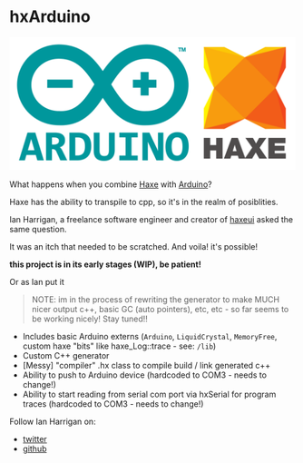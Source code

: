 # hxArduino

![](img/arduino_haxe_logo.png)


What happens when you combine [Haxe](https://haxe.org/) with [Arduino](https://www.arduino.cc/)?

Haxe has the ability to transpile to cpp, so it's in the realm of posiblities.

Ian Harrigan, a freelance software engineer and creator of [haxeui](http://haxeui.org/) asked the same question.

It was an itch that needed to be scratched. And voila! it's possible!

**this project is in its early stages (WIP), be patient!**

Or as Ian put it

> NOTE: im in the process of rewriting the generator to make MUCH nicer output c++, basic GC (auto pointers), etc, etc - so far seems to be working nicely! Stay tuned!!


* Includes basic Arduino externs (`Arduino`, `LiquidCrystal`, `MemoryFree`, custom haxe "bits" like haxe_Log::trace - see: `/lib`)
* Custom C++ generator
* [Messy] "compiler" .hx class to compile build / link generated c++
* Ability to push to Arduino device (hardcoded to COM3 - needs to change!)
* Ability to start reading from serial com port via hxSerial for program traces (hardcoded to COM3 - needs to change!)



Follow Ian Harrigan on:

- [twitter](https://twitter.com/IanHarrigan1982)
- [github](https://github.com/ianharrigan)